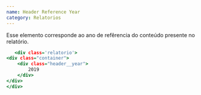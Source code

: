 ```yaml
---
name: Header Reference Year
category: Relatorios
---
```


Esse elemento corresponde ao ano de refêrencia do conteúdo presente no relatório.


```headeryear.html
   <div class='relatorio'>
<div class="container">
    <div class="header__year">
        2019
    </div>
</div>
</div>

```

